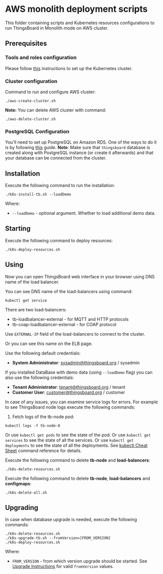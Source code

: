 # AWS monolith deployment scripts

This folder containing scripts and Kubernetes resources configurations to run ThingsBoard in Monolith mode on AWS cluster.


## Prerequisites

### Tools and roles configuration

Please follow [this](aws/README.md) instructions to set up the Kubernetes cluster.

### Cluster configuration
Command to run and configure AWS cluster:
```
./aws-create-cluster.sh
```

**Note:** You can delete AWS cluster with command:
```
./aws-delete-cluster.sh
```

### PostgreSQL Configuration

You'll need to set up PostgreSQL on Amazon RDS. 
One of the ways to do it is by following [this](https://docs.aws.amazon.com/AmazonRDS/latest/UserGuide/CHAP_SettingUp.html) guide.
**Note**: Make sure that `thingsboard` database is created along with PostgreSQL instance (or create it afterwards) 
and that your database can be connected from the cluster.


## Installation

Execute the following command to run the installation:

```
./k8s-install-tb.sh --loadDemo
```

Where:

- `--loadDemo` - optional argument. Whether to load additional demo data.

## Starting

Execute the following command to deploy resources:

```
./k8s-deploy-resources.sh
```

## Using

Now you can open ThingsBoard web interface in your browser using DNS name of the load balancer.

You can see DNS name of the load-balancers using command:

```
kubectl get service
```

There are two load-balancers:
- tb-loadbalancer-external - for MQTT and HTTP protocols
- tb-coap-loadbalancer-external - for COAP protocol

Use `EXTERNAL-IP` field of the load-balancers to connect to the cluster.

Or you can see this name on the ELB page.

Use the following default credentials:

- **System Administrator**: sysadmin@thingsboard.org / sysadmin

If you installed DataBase with demo data (using `--loadDemo` flag) you can also use the following credentials:

- **Tenant Administrator**: tenant@thingsboard.org / tenant
- **Customer User**: customer@thingsboard.org / customer

In case of any issues, you can examine service logs for errors.
For example to see ThingsBoard node logs execute the following commands:

1) Fetch logs of the tb-node pod:

```
kubectl logs -f tb-node-0
```

Or use `kubectl get pods` to see the state of the pod.
Or use `kubectl get services` to see the state of all the services.
Or use `kubectl get deployments` to see the state of all the deployments.
See [kubectl Cheat Sheet](https://kubernetes.io/docs/reference/kubectl/cheatsheet/) command reference for details.

Execute the following command to delete **tb-node** and **load-balancers**:

```
./k8s-delete-resources.sh
```

Execute the following command to delete  **tb-node**, **load-balancers** and **configmaps**:

```
./k8s-delete-all.sh
```

## Upgrading

In case when database upgrade is needed, execute the following commands:

```
./k8s-delete-resources.sh
./k8s-upgrade-tb.sh --fromVersion=[FROM_VERSION]
./k8s-deploy-resources.sh
```

Where:

- `FROM_VERSION` - from which version upgrade should be started. See [Upgrade Instructions](https://thingsboard.io/docs/user-guide/install/upgrade-instructions) for valid `fromVersion` values.
